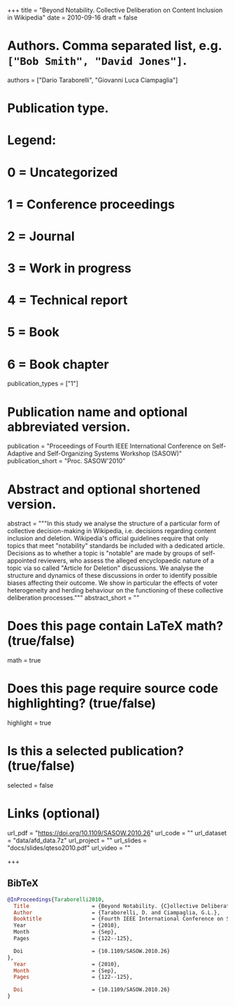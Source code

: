 +++
title = "Beyond Notability. Collective Deliberation on Content Inclusion in Wikipedia"
date = 2010-09-16
draft = false

# Authors. Comma separated list, e.g. `["Bob Smith", "David Jones"]`.
authors = ["Dario Taraborelli", "Giovanni Luca Ciampaglia"]

# Publication type.
# Legend:
# 0 = Uncategorized
# 1 = Conference proceedings
# 2 = Journal
# 3 = Work in progress
# 4 = Technical report
# 5 = Book
# 6 = Book chapter
publication_types = ["1"]

# Publication name and optional abbreviated version.
publication = "Proceedings of Fourth IEEE International Conference on Self-Adaptive and Self-Organizing Systems Workshop (SASOW)"
publication_short = "Proc. SASOW'2010"

# Abstract and optional shortened version.
abstract = """In this study we analyse the structure of a
particular form of collective decision-making in Wikipedia, i.e. decisions
regarding content inclusion and deletion. Wikipedia's official guidelines
require that only topics that meet "notability" standards be included with
a dedicated article. Decisions as to whether a topic is "notable" are made
by groups of self-appointed reviewers, who assess the alleged encyclopaedic
nature of a topic via so called "Article for Deletion" discussions. We
analyse the structure and dynamics of these discussions in order to
identify possible biases affecting their outcome. We show in particular the
effects of voter heterogeneity and herding behaviour on the functioning of
these collective deliberation processes."""
abstract_short = ""

# Does this page contain LaTeX math? (true/false)
math = true

# Does this page require source code highlighting? (true/false)
highlight = true

# Is this a selected publication? (true/false)
selected = false

# Links (optional)
url_pdf = "https://doi.org/10.1109/SASOW.2010.26"
url_code = ""
url_dataset = "data/afd_data.7z"
url_project = ""
url_slides = "docs/slides/qteso2010.pdf"
url_video = ""

+++

## BibTeX

```bibtex
@InProceedings{Taraborelli2010,
  Title                    = {Beyond Notability. {C}ollective Deliberation on Content Inclusion in Wikipedia},
  Author                   = {Taraborelli, D. and Ciampaglia, G.L.},
  Booktitle                = {Fourth IEEE International Conference on Self-Adaptive and Self-Organizing Systems Workshop (SASOW),
  Year                     = {2010},
  Month                    = {Sep},
  Pages                    = {122--125},

  Doi                      = {10.1109/SASOW.2010.26}
},
  Year                     = {2010},
  Month                    = {Sep},
  Pages                    = {122--125},

  Doi                      = {10.1109/SASOW.2010.26}
}
```
